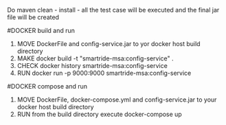 

Do maven clean - install - all the test case will be executed and the final jar file will be created


#DOCKER build and run

1. 	MOVE 	DockerFile and config-service.jar to yor docker host build directory
2.	MAKE 	docker build -t "smartride-msa:config-service" .
3.	CHECK 	docker history smartride-msa:config-service
4.	RUN 	docker run -p 9000:9000 smartride-msa:config-service

#DOCKER compose and run
1. MOVE 	DockerFile, docker-compose.yml and config-service.jar to your docker host build directory 
2. RUN 		from the build directory execute docker-compose up
